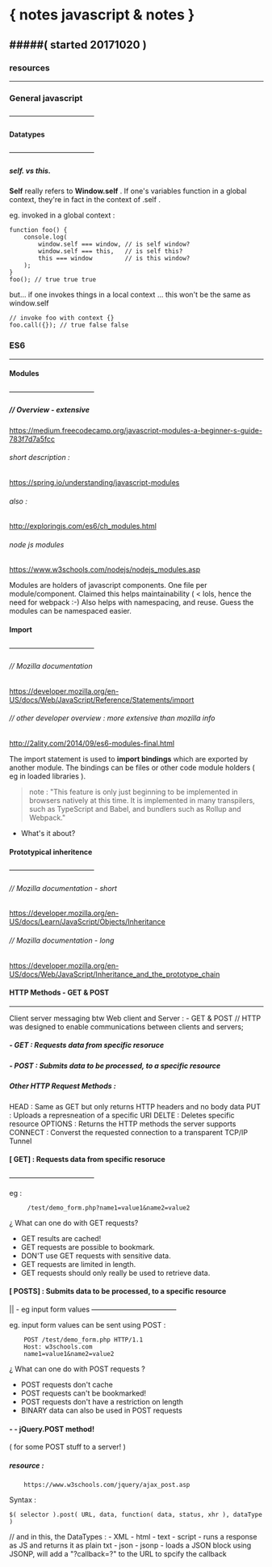 # { notes javascript & notes }
#####( started 20171020 )
--------------


### resources
---------




### General javascript
————————————

#### Datatypes
————————————

##### self. vs this.

**Self** really refers to **Window.self** .
If one's variables function in a global context, they're in fact in the context of .self . 

eg. invoked in a global context : 

    function foo() {
        console.log(
            window.self === window, // is self window?
            window.self === this,   // is self this?
            this === window         // is this window?
        );
    }
    foo(); // true true true

but… if one invokes things in a local context … this won't be the same as window.self

    // invoke foo with context {}
    foo.call({}); // true false false




### ES6
----------

#### Modules
————————————

##### // Overview - extensive
https://medium.freecodecamp.org/javascript-modules-a-beginner-s-guide-783f7d7a5fcc
###### short description : 
https://spring.io/understanding/javascript-modules
###### also : 
http://exploringjs.com/es6/ch_modules.html
###### node js modules 
https://www.w3schools.com/nodejs/nodejs_modules.asp

Modules are holders of javascript components. 
One file per module/component. 
    Claimed this helps maintainability ( < lols, hence the need for webpack :-) 
Also helps with namespacing, and reuse.
    Guess the modules can be namespaced easier.


#### Import
————————————

###### //  Mozilla documentation 
https://developer.mozilla.org/en-US/docs/Web/JavaScript/Reference/Statements/import

###### //  other developer overview : more extensive than mozilla info 
http://2ality.com/2014/09/es6-modules-final.html

The import statement is used to **import bindings** which are exported by another module.
The bindings can be files or other code module holders ( eg in loaded libraries ).

> note : 
"This feature is only just beginning to be implemented in browsers natively at this time. It is implemented in many transpilers, such as TypeScript and Babel, and bundlers such as Rollup and Webpack."
- What's it about? 
>


#### Prototypical inheritence 
————————————

###### //  Mozilla documentation - short
https://developer.mozilla.org/en-US/docs/Learn/JavaScript/Objects/Inheritance
###### //  Mozilla documentation - long
https://developer.mozilla.org/en-US/docs/Web/JavaScript/Inheritance_and_the_prototype_chain






#### HTTP Methods - GET & POST 
----------

Client server messaging btw Web client and Server : - GET & POST 
// HTTP was designed to enable communications between clients and servers; 

##### - GET : Requests data from specific resoruce
##### - POST : Submits **data** to be processed, to a specific resource 

##### Other HTTP Request Methods : 
HEAD : Same as GET but only returns HTTP headers and no body data
PUT : Uploads a represneation of a specific URI
DELTE : Deletes specific resource
OPTIONS : Returns the HTTP methods the server supports
CONNECT : Converst the requested connection to a transparent TCP/IP Tunnel



#### [ GET]  : Requests data from specific resoruce
————————————

eg : 

         /test/demo_form.php?name1=value1&name2=value2


¿ What can one do with GET requests? 
- GET results are cached!
- GET requests are possible to bookmark. 
- DON'T use GET requests with sensitive data.
- GET requests are limited in length. 
- GET requests should only really be used to retrieve data.


#### [ POSTS]  : Submits **data** to be processed, to a specific resource 
||      - eg input form values
————————————

eg. input form values can be sent using POST : 

        POST /test/demo_form.php HTTP/1.1
        Host: w3schools.com
        name1=value1&name2=value2


¿ What can one do with POST requests ? 
- POST requests don't cache
- POST requests can't be bookmarked! 
- POST requests don't have a restriction on length
- BINARY data can also be used in POST requests

#### - - jQuery.POST method! 
( for some POST stuff to a server! )

##### resource : 
        https://www.w3schools.com/jquery/ajax_post.asp

Syntax : 

    $( selector ).post( URL, data, function( data, status, xhr ), dataType )

//      and in this, the DataTypes : 
    - XML 
    - html
    - text
    - script - runs a response as JS and returns it as plain txt
    - json
    - jsonp - loads a JSON block using JSONP, will add a "?callback=?" to the URL to spcify the callback
